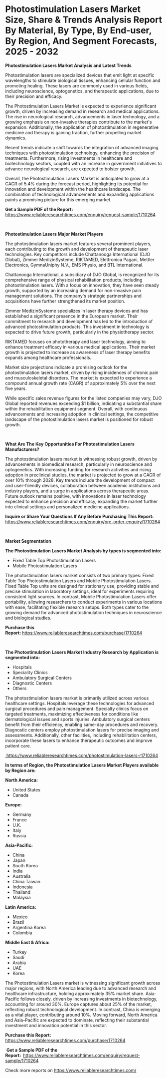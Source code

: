 <p><h1>Photostimulation Lasers Market Size, Share & Trends Analysis Report By Material, By Type, By End-user, By Region, And Segment Forecasts, 2025 - 2032</h1></p><p><strong>Photostimulation Lasers Market Analysis and Latest Trends</strong></p>
<p><p>Photostimulation lasers are specialized devices that emit light at specific wavelengths to stimulate biological tissues, enhancing cellular function and promoting healing. These lasers are commonly used in various fields, including neuroscience, optogenetics, and therapeutic applications, due to their precision and efficacy.</p><p>The Photostimulation Lasers Market is expected to experience significant growth, driven by increasing demand in research and medical applications. The rise in neurological research, advancements in laser technology, and a growing emphasis on non-invasive therapies contribute to the market's expansion. Additionally, the application of photostimulation in regenerative medicine and therapy is gaining traction, further propelling market dynamics.</p><p>Recent trends indicate a shift towards the integration of advanced imaging techniques with photostimulation technology, enhancing the precision of treatments. Furthermore, rising investments in healthcare and biotechnology sectors, coupled with an increase in government initiatives to advance neurological research, are expected to bolster growth.</p><p>Overall, the Photostimulation Lasers Market is anticipated to grow at a CAGR of 5.4% during the forecast period, highlighting its potential for innovation and development within the healthcare landscape. The combination of technological advancements and expanding applications paints a promising picture for this emerging market.</p></p>
<p><strong>Get a Sample PDF of the Report:&nbsp;</strong> <a href="https://www.reliableresearchtimes.com/enquiry/request-sample/1710264?utm_campaign=3581&utm_medium=2&utm_source=Github&utm_content=ia&utm_term=27032025&utm_id=photostimulation-lasers">https://www.reliableresearchtimes.com/enquiry/request-sample/1710264</a></p>
<p>&nbsp;</p>
<p><strong>Photostimulation Lasers Major Market Players</strong></p>
<p><p>The photostimulation lasers market features several prominent players, each contributing to the growth and development of therapeutic laser technologies. Key competitors include Chattanooga International (DJO Global), Zimmer MedizinSysteme, RIKTAMED, Elettronica Pagani, Mettler Electronics, GymnaUniphy N.V., EMS Physio, and BTL International.</p><p>Chattanooga International, a subsidiary of DJO Global, is recognized for its comprehensive range of physical rehabilitation products, including photostimulation lasers. With a focus on innovation, they have seen steady growth, supported by an increasing demand for non-invasive pain management solutions. The company's strategic partnerships and acquisitions have further strengthened its market position.</p><p>Zimmer MedizinSysteme specializes in laser therapy devices and has established a significant presence in the European market. Their commitment to research and development has led to the introduction of advanced photostimulation products. This investment in technology is expected to drive future growth, particularly in the physiotherapy sector.</p><p>RIKTAMED focuses on phototherapy and laser technology, aiming to enhance treatment efficacy in various medical applications. Their market growth is projected to increase as awareness of laser therapy benefits expands among healthcare professionals.</p><p>Market size projections indicate a promising outlook for the photostimulation lasers market, driven by rising incidences of chronic pain and musculoskeletal disorders. The market is expected to experience a compound annual growth rate (CAGR) of approximately 5% over the next five years.</p><p>While specific sales revenue figures for the listed companies may vary, DJO Global reported revenues exceeding $1 billion, indicating a substantial share within the rehabilitation equipment segment. Overall, with continuous advancements and increasing adoption in clinical settings, the competitive landscape of the photostimulation lasers market is positioned for robust growth.</p></p>
<p>&nbsp;</p>
<p><strong>What Are The Key Opportunities For Photostimulation Lasers Manufacturers?</strong></p>
<p><p>The photostimulation lasers market is witnessing robust growth, driven by advancements in biomedical research, particularly in neuroscience and optogenetics. With increasing funding for research activities and rising adoption in preclinical studies, the market is projected to grow at a CAGR of over 10% through 2028. Key trends include the development of compact and user-friendly devices, collaboration between academic institutions and industry players, and a surge in applications across therapeutic areas. Future outlook remains positive, with innovations in laser technology expected to enhance precision and efficacy, expanding the market further into clinical settings and personalized medicine applications.</p></p>
<p><strong>Inquire or Share Your Questions If Any Before Purchasing This Report:</strong> <a href="https://www.reliableresearchtimes.com/enquiry/pre-order-enquiry/1710264?utm_campaign=3581&utm_medium=2&utm_source=Github&utm_content=ia&utm_term=27032025&utm_id=photostimulation-lasers">https://www.reliableresearchtimes.com/enquiry/pre-order-enquiry/1710264</a></p>
<p>&nbsp;</p>
<p><strong>Market Segmentation</strong></p>
<p><strong>The Photostimulation Lasers Market Analysis by types is segmented into:</strong></p>
<p><ul><li>Fixed Table Top Photostimulation Lasers</li><li>Mobile Photostimulation Lasers</li></ul></p>
<p><p>The photostimulation lasers market consists of two primary types: Fixed Table Top Photostimulation Lasers and Mobile Photostimulation Lasers. Fixed Table Top units are designed for stationary use, providing stable and precise stimulation in laboratory settings, ideal for experiments requiring consistent light sources. In contrast, Mobile Photostimulation Lasers offer portability, allowing researchers to conduct experiments in various locations with ease, facilitating flexible research setups. Both types cater to the growing demand for advanced photostimulation techniques in neuroscience and biological studies.</p></p>
<p><strong>Purchase this Report:&nbsp;</strong><a href="https://www.reliableresearchtimes.com/purchase/1710264?utm_campaign=3581&utm_medium=2&utm_source=Github&utm_content=ia&utm_term=27032025&utm_id=photostimulation-lasers">https://www.reliableresearchtimes.com/purchase/1710264</a></p>
<p>&nbsp;</p>
<p><strong>The Photostimulation Lasers Market Industry Research by Application is segmented into:</strong></p>
<p><ul><li>Hospitals</li><li>Speciality Clinics</li><li>Ambulatory Surgical Centers</li><li>Diagnostic Centers</li><li>Others</li></ul></p>
<p><p>The photostimulation lasers market is primarily utilized across various healthcare settings. Hospitals leverage these technologies for advanced surgical procedures and pain management. Specialty clinics focus on targeted treatments, maximizing effectiveness for conditions like dermatological issues and sports injuries. Ambulatory surgical centers benefit from their efficiency, enabling same-day procedures and recovery. Diagnostic centers employ photostimulation lasers for precise imaging and assessments. Additionally, other facilities, including rehabilitation centers, incorporate these lasers to enhance therapeutic outcomes and improve patient care.</p></p>
<p><a href="https://www.reliableresearchtimes.com/photostimulation-lasers-r1710264?utm_campaign=3581&utm_medium=2&utm_source=Github&utm_content=ia&utm_term=27032025&utm_id=photostimulation-lasers">&nbsp;https://www.reliableresearchtimes.com/photostimulation-lasers-r1710264</a></p>
<p><strong>In terms of Region, the Photostimulation Lasers Market Players available by Region are:</strong></p>
<p>
    <p> <strong> North America: </strong>
        <ul>
            <li>United States</li>
            <li>Canada</li>
        </ul>
        </p> 
    <p> <strong> Europe: </strong>
        <ul>
            <li>Germany</li>
            <li>France</li>
            <li>U.K.</li>
            <li>Italy</li>
            <li>Russia</li>
        </ul>
        </p> 
    <p> <strong> Asia-Pacific: </strong>
        <ul>
            <li>China</li>
            <li>Japan</li>
            <li>South Korea</li>
            <li>India</li>
            <li>Australia</li>
            <li>China Taiwan</li>
            <li>Indonesia</li>
            <li>Thailand</li>
            <li>Malaysia</li>
        </ul>
        </p> 
    <p> <strong> Latin America: </strong>
        <ul>
            <li>Mexico</li>
            <li>Brazil</li>
            <li>Argentina Korea</li>
            <li>Colombia</li>
        </ul>
        </p> 
    <p> <strong> Middle East & Africa: </strong>
        <ul>
            <li>Turkey</li>
            <li>Saudi</li>
            <li>Arabia</li>
            <li>UAE</li>
            <li>Korea</li>
        </ul>
    </p>
    </p>
<p><p>The Photostimulation Lasers market is witnessing significant growth across major regions, with North America leading due to advanced research and healthcare infrastructure, holding approximately 35% market share. Asia-Pacific follows closely, driven by increasing investments in biotechnology, accounting for around 30%. Europe captures about 25% of the market, reflecting robust technological development. In contrast, China is emerging as a vital player, contributing around 10%. Moving forward, North America and Asia-Pacific are expected to dominate, reflecting their substantial investment and innovation potential in this sector.</p></p>
<p><strong>Purchase this Report: </strong><a href="https://www.reliableresearchtimes.com/purchase/1710264?utm_campaign=3581&utm_medium=2&utm_source=Github&utm_content=ia&utm_term=27032025&utm_id=photostimulation-lasers">https://www.reliableresearchtimes.com/purchase/1710264</a></p>
<p>&nbsp;<strong>Get a Sample PDF of the Report:&nbsp;&nbsp;</strong><a href="https://www.reliableresearchtimes.com/enquiry/request-sample/1710264?utm_campaign=3581&utm_medium=2&utm_source=Github&utm_content=ia&utm_term=27032025&utm_id=photostimulation-lasers">https://www.reliableresearchtimes.com/enquiry/request-sample/1710264</a></p>
<p><strong></strong></p>
<p>Check more reports on <a href="https://www.reliableresearchtimes.com/?utm_campaign=3581&utm_medium=2&utm_source=Github&utm_content=ia&utm_term=27032025&utm_id=photostimulation-lasers">https://www.reliableresearchtimes.com/</a></p>